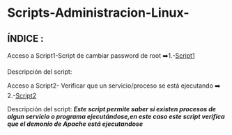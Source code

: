 # Scripts-Administracion-Linux-

## ÍNDICE :
Acceso a Script1-Script de cambiar password de root
➡️1.-[Script1](https://github.com/Moisesmart/wget/blob/main/1.-Introducción.md)

Descripción del script:

 Acceso a Script2- Verificar que un servicio/proceso se está ejecutando ➡️
 2.-[Script2](https://github.com/Moisesmart/Scripts-Administracion-Linux-/blob/main/Ejecucionproceso)

Descripción del script: ***Este script permite saber si existen procesos de algun servicio o programa ejecutándose,en este caso este script verifica que el demonio de Apache está ejecutandose***
